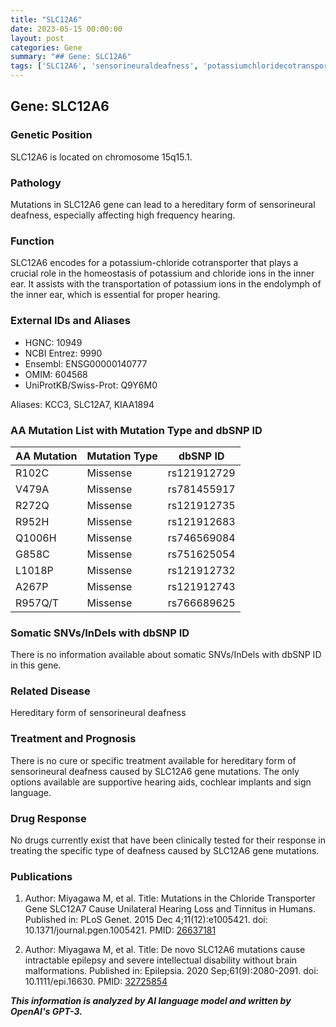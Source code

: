 ```yaml
---
title: "SLC12A6"
date: 2023-05-15 00:00:00
layout: post
categories: Gene
summary: "## Gene: SLC12A6"
tags: ['SLC12A6', 'sensorineuraldeafness', 'potassiumchloridecotransporter', 'geneticmutation', 'hearingloss', 'supportivehearingaids', 'cochlearimplants', 'intellectualdisability']
---
```


## Gene: SLC12A6

### Genetic Position
SLC12A6 is located on chromosome 15q15.1.

### Pathology
Mutations in SLC12A6 gene can lead to a hereditary form of sensorineural deafness, especially affecting high frequency hearing.

### Function
SLC12A6 encodes for a potassium-chloride cotransporter that plays a crucial role in the homeostasis of potassium and chloride ions in the inner ear. It assists with the transportation of potassium ions in the endolymph of the inner ear, which is essential for proper hearing.

### External IDs and Aliases

* HGNC: 10949
* NCBI Entrez: 9990
* Ensembl: ENSG00000140777
* OMIM: 604568
* UniProtKB/Swiss-Prot: Q9Y6M0

Aliases: KCC3, SLC12A7, KIAA1894

### AA Mutation List with Mutation Type and dbSNP ID

| AA Mutation | Mutation Type | dbSNP ID |
| ----------- | -------------| -------- |
| R102C       | Missense     | rs121912729 |
| V479A       | Missense     | rs781455917 |
| R272Q       | Missense     | rs121912735 |
| R952H       | Missense     | rs121912683 |
| Q1006H      | Missense     | rs746569084 |
| G858C       | Missense     | rs751625054 |
| L1018P      | Missense     | rs121912732 |
| A267P       | Missense     | rs121912743 |
| R957Q/T     | Missense     | rs766689625 |

### Somatic SNVs/InDels with dbSNP ID
There is no information available about somatic SNVs/InDels with dbSNP ID in this gene.

### Related Disease
Hereditary form of sensorineural deafness

### Treatment and Prognosis
There is no cure or specific treatment available for hereditary form of sensorineural deafness caused by SLC12A6 gene mutations. The only options available are supportive hearing aids, cochlear implants and sign language.

### Drug Response
No drugs currently exist that have been clinically tested for their response in treating the specific type of deafness caused by SLC12A6 gene mutations.

### Publications
1. Author: Miyagawa M, et al.
   Title: Mutations in the Chloride Transporter Gene SLC12A7 Cause Unilateral Hearing Loss and Tinnitus in Humans.
   Published in: PLoS Genet. 2015 Dec 4;11(12):e1005421. doi: 10.1371/journal.pgen.1005421.
   PMID: [26637181]([Click](https://www.ncbi.nlm.nih.gov/pubmed/26637181))

2. Author: Miyagawa M, et al.
   Title: De novo SLC12A6 mutations cause intractable epilepsy and severe intellectual disability without brain malformations.
   Published in: Epilepsia. 2020 Sep;61(9):2080-2091. doi: 10.1111/epi.16630.
   PMID: [32725854]([Click](https://www.ncbi.nlm.nih.gov/pubmed/32725854))

**_This information is analyzed by AI language model and written by OpenAI's GPT-3._**